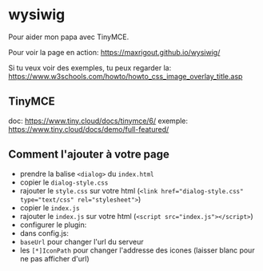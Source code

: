 # wysiwig

Pour aider mon papa avec TinyMCE.

Pour voir la page en action: https://maxrigout.github.io/wysiwig/

Si tu veux voir des exemples, tu peux regarder la: https://www.w3schools.com/howto/howto_css_image_overlay_title.asp

## TinyMCE
doc: https://www.tiny.cloud/docs/tinymce/6/
exemple: https://www.tiny.cloud/docs/demo/full-featured/

## Comment l'ajouter à votre page
* prendre la balise `<dialog>` du `index.html`
* copier le `dialog-style.css`
* 	rajouter le `style.css` sur votre html (`<link href="dialog-style.css" type="text/css" rel="stylesheet">`)
* copier le `index.js`
*	rajouter le `index.js` sur votre html (`<script src="index.js"></script>`)
* configurer le plugin:
* dans config.js:
* `baseUrl` pour changer l'url du serveur
* les `[*]IconPath` pour changer l'addresse des icones (laisser blanc pour ne pas afficher d'url)